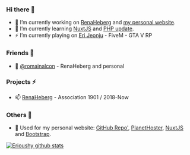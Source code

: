 ### Hi there 👋
- 🔭 I’m currently working on [RenaHeberg](https://github.com/orgs/RenaHeberg/people?ref=Erioushy) and [my personal website](https://erioushy.fr).
- 🌱 I’m currently learning [NuxtJS](https://fr.nuxtjs.org/guides/get-started/installation?ref=Erioushy) and [PHP update](https://www.php.net/?ref=Erioushy).
- ⚡ I’m currently playing on [Eri Jeonju](https://github.com/fr-rp/eri-jeonju-v2/?ref=Erioushy) - FiveM - GTA V RP

### Friends 👯
- 💬 [@romainalcon](https://github.com/romainalcon?ref=Erioushy) - RenaHeberg and personal

### Projects ⚡
- 📫 [RenaHeberg](https://renaheberg.fr) - Association 1901 / 2018-Now

### Others 🔭
- 👯 Used for my personal website: [GitHub Repo'](https://github.com/erioushy/website?ref=Erioushy), <!--[Vercel Deploy](https://vercel.com/?ref=Erioushy)--> [PlanetHoster](https://www.planethoster.com/goph-a65f664dc55edbc), [NuxtJS](https://fr.nuxtjs.org/guides/get-started/installation?ref=Erioushy) and [Bootstrap](https://getbootstrap.com/docs/4.5/getting-started/introduction/?ref=Erioushy).

[![Erioushy github stats](https://github-readme-stats.vercel.app/api?username=erioushy&show_icons=true&icon_color=2f80ed)](https://erioushy.fr)

<!--
**erioushy/erioushy** is a ✨ _special_ ✨ repository because its `README.md` (this file) appears on your GitHub profile.

Here are some ideas to get you started:

- 🔭 I’m currently working on ...
- 🌱 I’m currently learning ...
- 👯 I’m looking to collaborate on ...
- 🤔 I’m looking for help with ...
- 💬 Ask me about ...
- 📫 How to reach me: ...
- 😄 Pronouns: ...
- ⚡ Fun fact: ...
-->
